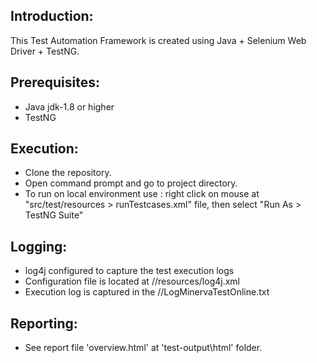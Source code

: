 Introduction: 
---------------
This Test Automation Framework is created using Java + Selenium Web Driver + TestNG. 

Prerequisites:
---------------
*	Java jdk-1.8 or higher	
*	TestNG

Execution:
---------------
*	Clone the repository.
*	Open command prompt and go to project directory.
*	To run on local environment use : right click on mouse at "src/test/resources > runTestcases.xml" file, then select "Run As > TestNG Suite"

Logging:
---------------
*	log4j configured to capture the test execution logs
*	Configuration file is located at //resources/log4j.xml
*	Execution log is captured in the //LogMinervaTestOnline.txt

Reporting:
---------------
*  See report file 'overview.html' at 'test-output\html' folder. 